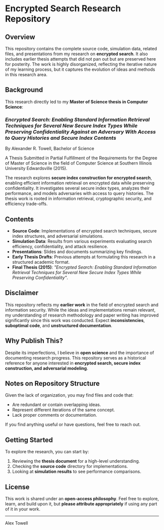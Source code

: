 # Encrypted Search Research Repository

## Overview

This repository contains the complete source code, simulation data, related files, and presentations from my research on **encrypted search**. It also includes earlier thesis attempts that did not pan out but are preserved here for posterity. The work is highly disorganized, reflecting the iterative nature of my learning process, but it captures the evolution of ideas and methods in this research area.

## Background

This research directly led to my **Master of Science thesis in Computer Science**:

### *Encrypted Search: Enabling Standard Information Retrieval Techniques for Several New Secure Index Types While Preserving Confidentiality Against an Adversary With Access to Query Histories and Secure Index Contents*
By Alexander R. Towell, Bachelor of Science

A Thesis Submitted in Partial Fulfillment of the Requirements for the Degree of Master of Science in the field of Computer Science at Southern Illinois University Edwardsville (2015).

The research explores **secure index construction for encrypted search**, enabling efficient information retrieval on encrypted data while preserving confidentiality. It investigates several secure index types, analyzes their performance, and models adversaries with access to query histories. The thesis work is rooted in information retrieval, cryptographic security, and efficiency trade-offs.

## Contents

- **Source Code**: Implementations of encrypted search techniques, secure index structures, and adversarial simulations.
- **Simulation Data**: Results from various experiments evaluating search efficiency, confidentiality, and attack resilience.
- **Presentations**: Slides and documents summarizing key findings.
- **Early Thesis Drafts**: Previous attempts at formulating this research in a structured academic format.
- **Final Thesis (2015)**: *"Encrypted Search: Enabling Standard Information Retrieval Techniques for Several New Secure Index Types While Preserving Confidentiality"*.

## Disclaimer

This repository reflects my **earlier work** in the field of encrypted search and information security. While the ideas and implementations remain relevant, my understanding of research methodology and paper writing has improved significantly since this work was conducted. Expect **inconsistencies**, **suboptimal code**, and **unstructured documentation**.

## Why Publish This?

Despite its imperfections, I believe in **open science** and the importance of documenting research progress. This repository serves as a historical reference for anyone interested in **encrypted search, secure index construction, and adversarial modeling**.

## Notes on Repository Structure

Given the lack of organization, you may find files and code that:

- Are redundant or contain overlapping ideas.
- Represent different iterations of the same concept.
- Lack proper comments or documentation.

If you find anything useful or have questions, feel free to reach out.

## Getting Started

To explore the research, you can start by:

1. Reviewing the **thesis document** for a high-level understanding.
2. Checking the **source code** directory for implementations.
3. Looking at **simulation results** to see performance comparisons.

## License

This work is shared under an **open-access philosophy**. Feel free to explore, learn, and build upon it, but **please attribute appropriately** if using any part of it in your work.

---

Alex Towell

